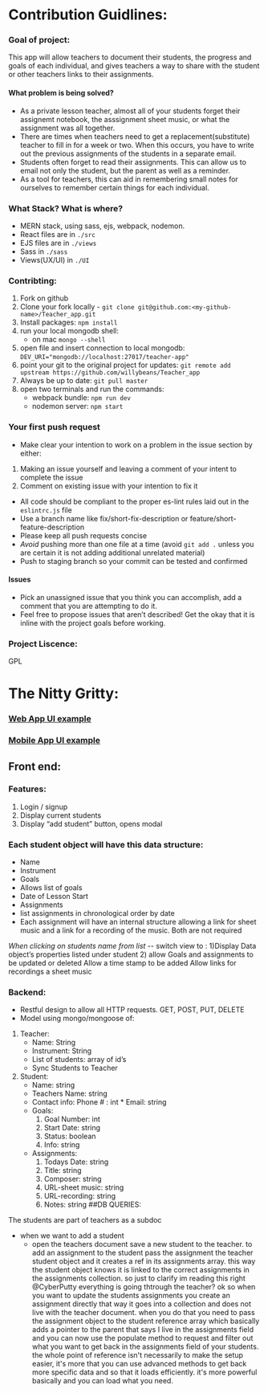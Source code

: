 # Contribution Guidlines: 
### Goal of project: 
This app will allow teachers to document their students, the progress and goals of each individual, and gives teachers a way to share with the student or other teachers links to their assignments. 
#### What problem is being solved?
  - As a private lesson teacher, almost all of your students forget their assignemt notebook, the asssignment sheet music, or what the assignment was all together. 
  - There are times when teachers need to get a replacement(substitute) teacher to fill in for a week or two. When this occurs, you have to write out the previous assignments of the students in a separate email. 
  - Students often forget to read their assignments. This can allow us to email not only the student, but the parent as well as a reminder. 
  - As a tool for teachers, this can aid in remembering small notes for ourselves to remember certain things for each individual. 
  
  ### What Stack? What is where?
  - MERN stack, using sass, ejs, webpack, nodemon.
  - React files are in `./src`
  - EJS files are in `./views`
  - Sass in `./sass`
  - Views(UX/UI) in `./UI`
  
  ### Contribting: 
  1. Fork on github
  2. Clone your fork locally
    - `git clone git@github.com:<my-github-name>/Teacher_app.git`
  3. Install packages: `npm install`
  4. run your local mongodb shell:
       - on mac ` mongo --shell `
  5. open file and insert connection to local mongodb:
	` DEV_URI="mongodb://localhost:27017/teacher-app" `
  6. point your git to the original project for updates: `git remote add upstream https://github.com/willybeans/Teacher_app`
  7. Always be up to date: `git pull master`
  8. open two terminals and run the commands: 
       - webpack bundle: `npm run dev`
       - nodemon server: `npm start`
  ### Your first push request
  - Make clear your intention to work on a problem in the issue section by either: 
   1. Making an issue yourself and leaving a comment of your intent to complete the issue
   2. Comment on existing issue with your intention to fix it
  - All code should be compliant to the proper es-lint rules laid out in the `eslintrc.js` file
  - Use a branch name like fix/short-fix-description or feature/short-feature-description
  - Please keep all push requests concise
  - *Avoid* pushing more than one file at a time (avoid `git add .` unless you are certain it is not adding additional unrelated material)
  - Push to staging branch so your commit can be tested and confirmed
  #### Issues
  - Pick an unassigned issue that you think you can accomplish, add a comment that you are attempting to do it.
  - Feel free to propose issues that aren’t described! Get the okay that it is inline with the project goals before working.
  
  ### Project Liscence: 
  GPL

# The Nitty Gritty:

### [Web App UI example](./UI/web-app-view.png)
### [Mobile App UI example](./UI/mobile-app-view.png)

## Front end:

### Features:
1. Login / signup
2. Display current students
3. Display “add student” button, opens modal

### Each student object will have this data structure: 
  * Name
  * Instrument
* Goals
* Allows list of goals
* Date of Lesson Start
* Assignments
* list assignments in chronological order by date
* Each assignment will have an internal structure allowing a link for sheet music and a link for a recording of the music. Both are not required

*When clicking on students  name from list* -- switch view to :
	1)Display Data object’s properties listed under student
	2) allow Goals and assignments to be updated or deleted
		Allow a time stamp to be added
		Allow links for recordings a sheet music

### Backend:
- Restful design to allow all HTTP requests. GET, POST, PUT, DELETE
- Model using mongo/mongoose of: 

1. Teacher:
    * Name: String
    * Instrument: String
    * List of students: array of id’s
    * Sync Students to Teacher
2. Student:
	* Name: string
	* Teachers Name: string
	* Contact info: Phone # : int
		  * Email: string
	* Goals:
		1. Goal Number: int
		2. Start Date: string
		3. Status: boolean
		4. Info: string
  	* Assignments:
  		1. Todays Date: string
  		2. Title: string
  		3. Composer: string
  		4. URL-sheet music: string
  		5. URL-recording: string
  		6. Notes: string
##DB QUERIES:

The students are part of teachers as a subdoc
  - when we want to add a student
    - open the teachers document save a new student to the teacher.
to add an assignment to the student pass the assignment the teacher student object and it creates a ref in its assignments array. 
this way the student object knows it is linked to the correct assignments in the assignments collection.
so just to clarify im reading this right @CyberPutty everything is going thtrough the teacher?
ok so when you want to update the students assignments you create an assignment directly that way it goes into a collection and does not live with the teacher document. when you do that you need to pass the assignment object to the student reference array which basically adds a pointer to the parent that says I live in the assignments field and you can now use the populate method to request and filter out what you want to get back in the assignments field of your students.
the whole point of reference isn't necessarily to make the setup easier, it's more that you can use advanced methods to get back more specific data and so that it loads efficiently. it's more powerful basically and you can load what you need.

